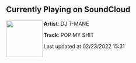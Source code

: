 ## Currently Playing on SoundCloud

[<img align="left" width="100" src="https://i1.sndcdn.com/artworks-35rHKY5d7QqtyrPh-SAuNCQ-t500x500.jpg">](https://soundcloud.com/djtmane/pop-my-shit)

**Artist**: DJ T-MANE 

**Track**: POP MY SHIT

Last updated at 02/23/2022 15:31
